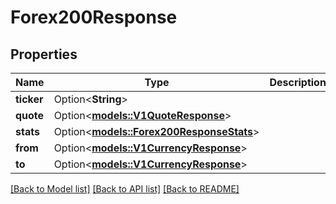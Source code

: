 # Forex200Response

## Properties

Name | Type | Description | Notes
------------ | ------------- | ------------- | -------------
**ticker** | Option<**String**> |  | [optional]
**quote** | Option<[**models::V1QuoteResponse**](v1QuoteResponse.md)> |  | [optional]
**stats** | Option<[**models::Forex200ResponseStats**](Forex_200_response_stats.md)> |  | [optional]
**from** | Option<[**models::V1CurrencyResponse**](v1CurrencyResponse.md)> |  | [optional]
**to** | Option<[**models::V1CurrencyResponse**](v1CurrencyResponse.md)> |  | [optional]

[[Back to Model list]](../README.md#documentation-for-models) [[Back to API list]](../README.md#documentation-for-api-endpoints) [[Back to README]](../README.md)


